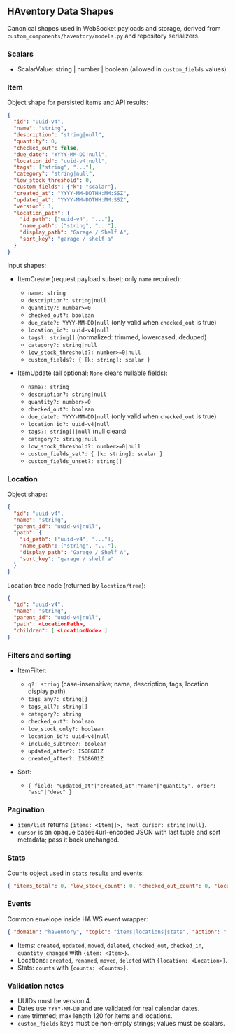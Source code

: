 ## HAventory Data Shapes

Canonical shapes used in WebSocket payloads and storage, derived from `custom_components/haventory/models.py` and repository serializers.

### Scalars

- ScalarValue: string | number | boolean (allowed in `custom_fields` values)

### Item

Object shape for persisted items and API results:
```json
{
  "id": "uuid-v4",
  "name": "string",
  "description": "string|null",
  "quantity": 0,
  "checked_out": false,
  "due_date": "YYYY-MM-DD|null",
  "location_id": "uuid-v4|null",
  "tags": ["string", "..."],
  "category": "string|null",
  "low_stock_threshold": 0,
  "custom_fields": {"k": "scalar"},
  "created_at": "YYYY-MM-DDTHH:MM:SSZ",
  "updated_at": "YYYY-MM-DDTHH:MM:SSZ",
  "version": 1,
  "location_path": {
    "id_path": ["uuid-v4", "..."],
    "name_path": ["string", "..."],
    "display_path": "Garage / Shelf A",
    "sort_key": "garage / shelf a"
  }
}
```

Input shapes:
- ItemCreate (request payload subset; only `name` required):
  - `name: string`
  - `description?: string|null`
  - `quantity?: number>=0`
  - `checked_out?: boolean`
  - `due_date?: YYYY-MM-DD|null` (only valid when `checked_out` is true)
  - `location_id?: uuid-v4|null`
  - `tags?: string[]` (normalized: trimmed, lowercased, deduped)
  - `category?: string|null`
  - `low_stock_threshold?: number>=0|null`
  - `custom_fields?: { [k: string]: scalar }`

- ItemUpdate (all optional; `None` clears nullable fields):
  - `name?: string`
  - `description?: string|null`
  - `quantity?: number>=0`
  - `checked_out?: boolean`
  - `due_date?: YYYY-MM-DD|null` (only valid when `checked_out` is true)
  - `location_id?: uuid-v4|null`
  - `tags?: string[]|null` (null clears)
  - `category?: string|null`
  - `low_stock_threshold?: number>=0|null`
  - `custom_fields_set?: { [k: string]: scalar }`
  - `custom_fields_unset?: string[]`

### Location

Object shape:
```json
{
  "id": "uuid-v4",
  "name": "string",
  "parent_id": "uuid-v4|null",
  "path": {
    "id_path": ["uuid-v4", "..."],
    "name_path": ["string", "..."],
    "display_path": "Garage / Shelf A",
    "sort_key": "garage / shelf a"
  }
}
```

Location tree node (returned by `location/tree`):
```json
{
  "id": "uuid-v4",
  "name": "string",
  "parent_id": "uuid-v4|null",
  "path": <LocationPath>,
  "children": [ <LocationNode> ]
}
```

### Filters and sorting

- ItemFilter:
  - `q?: string` (case-insensitive; name, description, tags, location display path)
  - `tags_any?: string[]`
  - `tags_all?: string[]`
  - `category?: string`
  - `checked_out?: boolean`
  - `low_stock_only?: boolean`
  - `location_id?: uuid-v4|null`
  - `include_subtree?: boolean`
  - `updated_after?: ISO8601Z`
  - `created_after?: ISO8601Z`

- Sort:
  - `{ field: "updated_at"|"created_at"|"name"|"quantity", order: "asc"|"desc" }`

### Pagination

- `item/list` returns `{items: <Item[]>, next_cursor: string|null}`.
- `cursor` is an opaque base64url-encoded JSON with last tuple and sort metadata; pass it back unchanged.

### Stats

Counts object used in `stats` results and events:
```json
{ "items_total": 0, "low_stock_count": 0, "checked_out_count": 0, "locations_total": 0 }
```

### Events

Common envelope inside HA WS event wrapper:
```json
{ "domain": "haventory", "topic": "items|locations|stats", "action": "...", "ts": "ISO8601Z", ... }
```

- Items: `created`, `updated`, `moved`, `deleted`, `checked_out`, `checked_in`, `quantity_changed` with `{item: <Item>}`.
- Locations: `created`, `renamed`, `moved`, `deleted` with `{location: <Location>}`.
- Stats: `counts` with `{counts: <Counts>}`.

### Validation notes

- UUIDs must be version 4.
- Dates use `YYYY-MM-DD` and are validated for real calendar dates.
- `name` trimmed; max length 120 for items and locations.
- `custom_fields` keys must be non-empty strings; values must be scalars.
